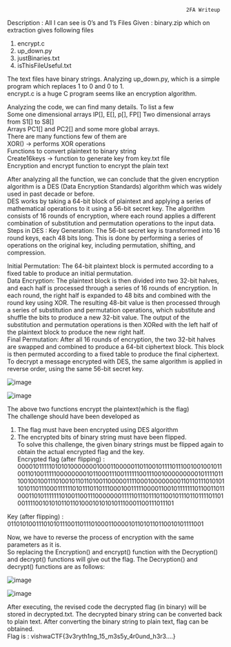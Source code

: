                                                               2FA Writeup

Description : All I can see is 0’s and 1’s
Files Given : binary.zip which on extraction gives following files  
1)	encrypt.c  
2)	up_down.py  
3)	justBinaries.txt  
4)	isThisFileUseful.txt  

The text files have binary strings. Analyzing up_down.py, which is a simple program which replaces 1 to 0 and 0 to 1.  
encrypt.c is a huge C program seems like an encryption algorithm.  

Analyzing the code, we can find many details. To list a few  
Some one dimensional arrays IP[], E[], p[], FP[] Two dimensional arrays from S1[] to S8[]  
Arrays PC1[] and PC2[] and some more global arrays.  
There are many functions few of them are   
XOR() -> performs XOR operations  
Functions to convert plaintext to binary string  
Create16keys -> function to generate key from key.txt file  
Encryption and encrypt function to encrypt the plain text  

After analyzing all the function, we can conclude that the given encryption algorithm is a DES (Data Encryption Standards) algorithm which was widely used in past decade or before.  
DES works by taking a 64-bit block of plaintext and applying a series of mathematical operations to it using a 56-bit secret key. The algorithm consists of 16 rounds of encryption, where each round applies a different combination of substitution and permutation operations to the input data.  
Steps in DES : 
Key Generation: The 56-bit secret key is transformed into 16 round keys, each 48 bits long. This is done by performing a series of operations on the original key, including permutation, shifting, and compression.  

Initial Permutation: The 64-bit plaintext block is permuted according to a fixed table to produce an initial permutation.  
Data Encryption: The plaintext block is then divided into two 32-bit halves, and each half is processed through a series of 16 rounds of encryption. In each round, the right half is expanded to 48 bits and combined with the round key using XOR. The resulting 48-bit value is then processed through a series of substitution and permutation operations, which substitute and shuffle the bits to produce a new 32-bit value. The output of the substitution and permutation operations is then XORed with the left half of the plaintext block to produce the new right half.  
Final Permutation: After all 16 rounds of encryption, the two 32-bit halves are swapped and combined to produce a 64-bit ciphertext block. This block is then permuted according to a fixed table to produce the final ciphertext.  
To decrypt a message encrypted with DES, the same algorithm is applied in reverse order, using the same 56-bit secret key.  

![image](https://user-images.githubusercontent.com/111695465/228517001-72f3f9be-1a2e-41b0-8b0d-fee590e5d535.png)

![image](https://user-images.githubusercontent.com/111695465/228517066-caf2658e-2a49-435c-b52f-d244184cb901.png)

The above two functions encrypt the plaintext(which is the flag)  
The challenge should have been developed as   
1)	The flag must have been encrypted using DES algorithm  
2)	The encrypted bits of binary string must have been flipped.  
To solve this challenge, the given binary strings must be flipped again to obtain the actual encrypted flag and the key.  
Encrypted flag (after flipping) : 000010111110101010000000100011000001101100101111011100100100101100110100111110000000010110001110011111100111001000000000101111011100100100111010010110110100110000011110001000000001101101110101011010110111000111111010111011011100010011111000011001011111110110011011000110101111111010011001110000000111110111011101100101110110111101101001111001010101101101000101010101110001100111011101

Key (after flipping) : 0110101001110101011100110111010001100001011010110110010101111001  

Now, we have to reverse the process of encryption with the same parameters as it is.  
 So replacing the Encryption() and encrypt() function with the Decryption() and decrypt() functions will give out the flag. The Decryption() and decrypt() functions are as follows:  
 
 ![image](https://user-images.githubusercontent.com/111695465/228517408-1af2f1ae-aa93-4fce-9f89-a34a79bc90a6.png)

![image](https://user-images.githubusercontent.com/111695465/228517475-41cf999b-9b68-4956-b504-8a5d16d5e476.png)

After executing, the revised code the decrypted flag (in binary) will be stored in decrypted.txt. The decrypted binary string can be converted back to plain text. After converting the binary string to plain text, flag can be obtained.  
Flag is : vishwaCTF{3v3ryth1ng_15_m3s5y_4r0und_h3r3....}  

